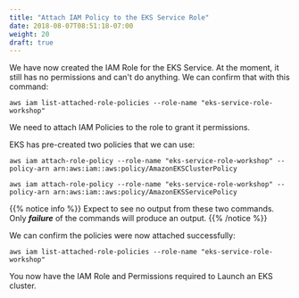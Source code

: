 ```yaml
---
title: "Attach IAM Policy to the EKS Service Role"
date: 2018-08-07T08:51:18-07:00
weight: 20
draft: true
---
```


We have now created the IAM Role for the EKS Service. At the moment, it still
has no permissions and can't do anything. We can confirm that with this command:
```
aws iam list-attached-role-policies --role-name "eks-service-role-workshop"
```


We need to attach IAM Policies to
the role to grant it permissions.

EKS has pre-created two policies that we can use:
```
aws iam attach-role-policy --role-name "eks-service-role-workshop" --policy-arn arn:aws:iam::aws:policy/AmazonEKSClusterPolicy

aws iam attach-role-policy --role-name "eks-service-role-workshop" --policy-arn arn:aws:iam::aws:policy/AmazonEKSServicePolicy
```
{{% notice info %}}
Expect to see no output from these two commands. Only **_failure_** of the commands will produce an output.
{{% /notice %}}

We can confirm the policies were now attached successfully:
```
aws iam list-attached-role-policies --role-name "eks-service-role-workshop"
```
You now have the IAM Role and Permissions required to Launch an EKS cluster.

